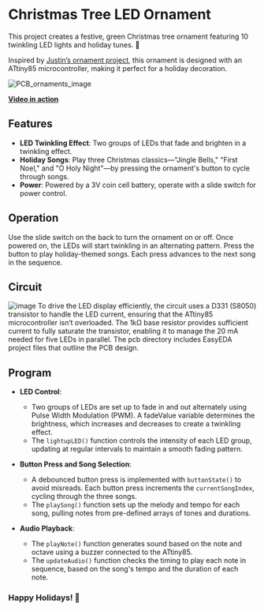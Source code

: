 # Christmas Tree LED Ornament
This project creates a festive, green Christmas tree ornament featuring 10 twinkling LED lights and holiday tunes. :christmas_tree:

Inspired by [Justin’s ornament project](https://github.com/incanus/ornament), this ornament is designed with an ATtiny85 microcontroller, making it perfect for a holiday decoration. 

![PCB_ornaments_image](https://github.com/user-attachments/assets/bc0bf0f5-5b79-4c2f-a5cc-7b035fcb8461)

**[Video in action](https://youtu.be/ctR4pCAqMrQ?si=eUrizgF7dfWRZ8VW)**




## Features
* **LED Twinkling Effect**: Two groups of LEDs that fade and brighten in a twinkling effect.
* **Holiday Songs**: Play three Christmas classics—"Jingle Bells," "First Noel," and "O Holy Night"—by pressing the ornament's button to cycle through songs.
* **Power**: Powered by a 3V coin cell battery, operate with a slide switch for power control.

## Operation
Use the slide switch on the back to turn the ornament on or off. Once powered on, the LEDs will start twinkling in an alternating pattern.
Press the button to play holiday-themed songs. Each press advances to the next song in the sequence.

## Circuit
![image](https://github.com/user-attachments/assets/b5b5f301-a6c7-4c98-8272-16c417b00c7a)
To drive the LED display efficiently, the circuit uses a D331 (S8050) transistor to handle the LED current, 
ensuring that the ATtiny85 microcontroller isn’t overloaded. 
The 1kΩ base resistor provides sufficient current to fully saturate the transistor, enabling it to manage the 20 mA needed for five LEDs in parallel.
The pcb directory includes EasyEDA project files that outline the PCB design. 

## Program 
* **LED Control**:
  - Two groups of LEDs are set up to fade in and out alternately using Pulse Width Modulation (PWM).
A fadeValue variable determines the brightness, which increases and decreases to create a twinkling effect.
  - The `lightupLED()` function controls the intensity of each LED group, updating at regular intervals to maintain a smooth fading pattern.

* **Button Press and Song Selection**:
  - A debounced button press is implemented with `buttonState()` to avoid misreads.
Each button press increments the `currentSongIndex`, cycling through the three songs.
  - The `playSong()` function sets up the melody and tempo for each song, pulling notes from pre-defined arrays of tones and durations.

* **Audio Playback**:
  - The `playNote()` function generates sound based on the note and octave using a buzzer connected to the ATtiny85.
  - The `updateAudio()` function checks the timing to play each note in sequence, based on the song's tempo and the duration of each note.
 
### Happy Holidays! :christmas_tree:




